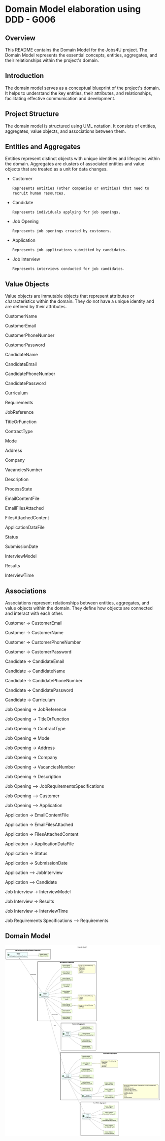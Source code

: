 # Domain Model elaboration using DDD - G006

## Overview

This README contains the Domain Model for the Jobs4U project. The Domain Model represents the essential concepts, entities, aggregates, and their relationships within the project's domain.

## Introduction

The domain model serves as a conceptual blueprint of the project's domain. It helps to understand the key entities, their attributes, and relationships, facilitating effective communication and development.

## Project Structure

The domain model is structured using UML notation. It consists of entities, aggregates, value objects, and associations between them.

## Entities and Aggregates

Entities represent distinct objects with unique identities and lifecycles within the domain. Aggregates are clusters of associated entities and value objects that are treated as a unit for data changes.


- Customer

      Represents entities (other companies or entities) that need to recruit human resources.

- Candidate

      Represents individuals applying for job openings.

- Job Opening

      Represents job openings created by customers.

- Application

      Represents job applications submitted by candidates.

- Job Interview

      Represents interviews conducted for job candidates.

## Value Objects

Value objects are immutable objects that represent attributes or characteristics within the domain. They do not have a unique identity and are defined by their attributes.

CustomerName

CustomerEmail

CustomerPhoneNumber

CustomerPassword

CandidateName

CandidateEmail

CandidatePhoneNumber

CandidatePassword

Curriculum

Requirements

JobReference

TitleOrFunction

ContractType

Mode

Address

Company

VacanciesNumber

Description

ProcessState

EmailContentFile

EmailFilesAttached

FilesAttachedContent

ApplicationDataFile

Status

SubmissionDate

InterviewModel

Results

InterviewTime


## Associations

Associations represent relationships between entities, aggregates, and value objects within the domain. They define how objects are connected and interact with each other.

Customer -> CustomerEmail

Customer -> CustomerName

Customer -> CustomerPhoneNumber

Customer -> CustomerPassword


Candidate -> CandidateEmail

Candidate -> CandidateName

Candidate -> CandidatePhoneNumber

Candidate -> CandidatePassword

Candidate -> Curriculum


Job Opening -> JobReference

Job Opening -> TitleOrFunction

Job Opening -> ContractType

Job Opening -> Mode

Job Opening -> Address

Job Opening -> Company

Job Opening -> VacanciesNumber

Job Opening -> Description

Job Opening --> JobRequirementsSpecifications

Job Opening --> Customer

Job Opening --> Application



Application -> EmailContentFile

Application -> EmailFilesAttached

Application -> FilesAttachedContent

Application -> ApplicationDataFile

Application -> Status

Application -> SubmissionDate

Application --> JobInterview

Application --> Candidate



Job Interview -> InterviewModel

Job Interview -> Results

Job Interview -> InterviewTime


Job Requirements Specifications --> Requirements


## Domain Model

![domain_model.svg](domain_model.svg)